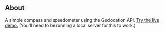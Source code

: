 ## About
A simple compass and speedometer using the Geolocation API.
[Try the live demo.](https://rawgit.com/StephanieCunnane/javascript30/master/21%20-%20Geolocation%20Compass%20and%20Speedometer/index.html) (You'll need to be running a local server for this to work.)
